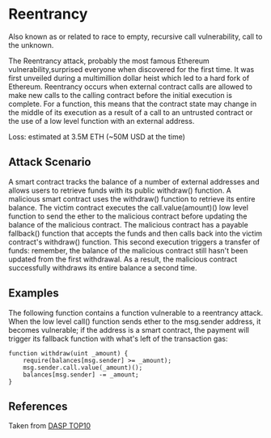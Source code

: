 # Reentrancy
Also known as or related to race to empty, recursive call vulnerability, call to the unknown.

The Reentrancy attack, probably the most famous Ethereum vulnerability,surprised everyone when discovered for the first time. It was first unveiled during a multimillion dollar heist which led to a hard fork of Ethereum. Reentrancy occurs when external contract calls are allowed to make new calls to the calling contract before the initial execution is complete. For a function, this means that the contract state may change in the middle of its execution as a result of a call to an untrusted contract or the use of a low level function with an external address.

Loss: estimated at 3.5M ETH (~50M USD at the time)

## Attack Scenario
A smart contract tracks the balance of a number of external addresses and allows users to retrieve funds with its public withdraw() function.
A malicious smart contract uses the withdraw() function to retrieve its entire balance.
The victim contract executes the call.value(amount)() low level function to send the ether to the malicious contract before updating the balance of the malicious contract.
The malicious contract has a payable fallback() function that accepts the funds and then calls back into the victim contract's withdraw() function.
This second execution triggers a transfer of funds: remember, the balance of the malicious contract still hasn't been updated from the first withdrawal. As a result, the malicious contract successfully withdraws its entire balance a second time.

## Examples
The following function contains a function vulnerable to a reentrancy attack. When the low level call() function sends ether to the msg.sender address, it becomes vulnerable; if the address is a smart contract, the payment will trigger its fallback function with what's left of the transaction gas:
```
function withdraw(uint _amount) {
	require(balances[msg.sender] >= _amount);
	msg.sender.call.value(_amount)();
	balances[msg.sender] -= _amount;
}
````

## References
Taken from [DASP TOP10](https://dasp.co/)